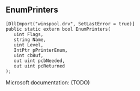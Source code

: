 ## EnumPrinters

```
[DllImport("winspool.drv", SetLastError = true)]
public static extern bool EnumPrinters(
   uint Flags,
   string Name,
   uint Level,
   IntPtr pPrinterEnum,
   uint cbBuf,
   out uint pcbNeeded,
   out uint pcReturned
);
```

Microsoft documentation: (TODO)
